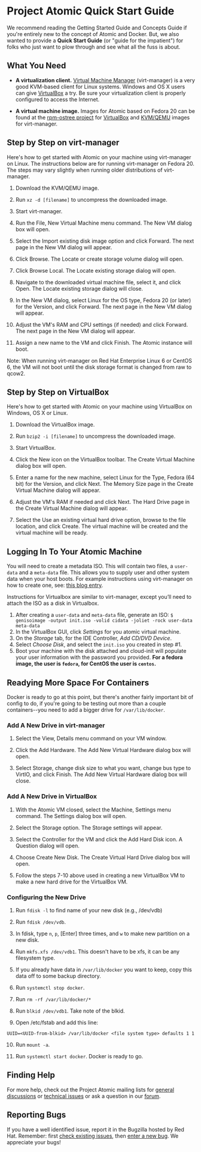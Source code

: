 # Project Atomic Quick Start Guide

We recommend reading the Getting Started Guide and Concepts Guide if you're entirely new to the concept of Atomic and Docker. But, we also wanted to provide a **Quick Start Guide** (or "guide for the impatient") for folks who just want to plow through and see what all the fuss is about. 

## What You Need

* **A virtualization client.** [Virtual Machine Manager](http://virt-manager.org/) (virt-manager) is a very good KVM-based client for Linux systems. Windows and OS X users can give [VirtualBox](https://www.virtualbox.org/) a try. Be sure your virtualization client is properly configured to access the Internet.

* **A virtual machine image.** Images for Atomic based on Fedora 20 can be found at the [rpm-ostree project](http://rpm-ostree.cloud.fedoraproject.org/project-atomic/images/) for [VirtualBox](http://rpm-ostree.cloud.fedoraproject.org/project-atomic/images/f20/vbox) and [KVM/QEMU](http://rpm-ostree.cloud.fedoraproject.org/project-atomic/images/f20/qemu) images for virt-manager.

## Step by Step on virt-manager

Here's how to get started with Atomic on your machine using virt-manager on Linux. The instructions below are for running virt-manager on Fedora 20. The steps may vary slightly when running older distributions of virt-manager.

1. Download the KVM/QEMU image.

2. Run `xz -d [filename]` to uncompress the downloaded image.

3. Start virt-manager.

4. Run the File, New Virtual Machine menu command. The New VM dialog box will open.

5. Select the Import existing disk image option and click Forward. The next page in the New VM dialog will appear.

6. Click Browse. The Locate or create storage volume dialog will open.

7. Click Browse Local. The Locate existing storage dialog will open.

8. Navigate to the downloaded virtual machine file, select it, and click Open. The Locate existing storage dialog will close.

9. In the New VM dialog, select Linux for the OS type, Fedora 20 (or later) for the Version, and click Forward. The next page in the New VM dialog will appear.

10. Adjust the VM's RAM and CPU settings (if needed) and click Forward. The next page in the New VM dialog will appear.

11. Assign a new name to the VM and click Finish. The Atomic instance will boot.

Note: When running virt-manager on Red Hat Enterprise Linux 6 or CentOS 6, the VM will not boot until the disk storage format is changed from raw to qcow2.

## Step by Step on VirtualBox

Here's how to get started with Atomic on your machine using VirtualBox on Windows, OS X or Linux.

1. Download the VirtualBox image.

2. Run `bzip2 -i [filename]` to uncompress the downloaded image.

3. Start VirtualBox.

4. Click the New icon on the VirtualBox toolbar. The Create Virtual Machine dialog box will open.

5. Enter a name for the new machine, select Linux for the Type, Fedora (64 bit) for the Version, and click Next. The Memory Size page in the Create Virtual Machine dialog will appear.

6. Adjust the VM's RAM if needed and click Next. The Hard Drive page in the Create Virtual Machine dialog will appear.

7. Select the Use an existing virtual hard drive option, browse to the file location, and click Create. The virtual machine will be created and the virtual machine will be ready.

## Logging In To Your Atomic Machine

You will need to create a metadata ISO. This will contain two files, a `user-data` and a `meta-data` file. This allows you to supply user and other system data when your host boots. For example instructions using virt-manager on how to create one, see: <a href="https://www.technovelty.org//linux/running-cloud-images-locally.html">this blog entry</a>.

Instructions for Virtualbox are similar to virt-manager, except you’ll need to attach the ISO as a disk in Virtualbox.

1. After creating a `user-data` and `meta-data` file, generate an ISO: `$ genisoimage -output init.iso -volid cidata -joliet -rock user-data meta-data`
2. In the VirtualBox GUI, click *Settings* for you atomic virtual machine.
3. On the *Storage* tab, for the IDE Controller, *Add CD/DVD Device*.
4. Select *Choose Disk*, and select the `init.iso` you created in step #1.
5. Boot your machine with the disk attached and cloud-init will populate your user information with the password you provided. **For a fedora image, the user is `fedora`, for CentOS the user is `centos`.**

## Readying More Space For Containers

Docker is ready to go at this point, but there's another fairly important bit of config to do, if you're going to be testing out more than a couple containers--you need to add a bigger drive for `/var/lib/docker`.

### Add A New Drive in virt-manager

1. Select the View, Details menu command on your VM window.

2. Click the Add Hardware. The Add New Virtual Hardware dialog box will open. 

3. Select Storage, change disk size to what you want, change bus type to VirtIO, and click Finish. The Add New Virtual Hardware dialog box will close. 

### Add A New Drive in VirtualBox

1. With the Atomic VM closed, select the Machine, Settings menu command. The Settings dialog box will open.

2. Select the Storage option. The Storage settings will appear.

3. Select the Controller for the VM and click the Add Hard Disk icon. A Question dialog will open.

4. Choose Create New Disk. The Create Virtual Hard Drive dialog box will open.

5. Follow the steps 7-10 above used in creating a new VirtualBox VM to make a new hard drive for the VirtualBox VM.

### Configuring the New Drive

1. Run `fdisk -l` to find name of your new disk (e.g., /dev/vdb)

2. Run `fdisk /dev/vdb`. 

3. In fdisk, type `n`, `p`, [Enter] three times, and `w` to make new partition on a new
disk.

4. Run `mkfs.xfs /dev/vdb1`. This doesn't have to be xfs, it can be any filesystem type.

5. If you already have data in `/var/lib/docker` you want to keep, copy this data off to some backup directory.

6. Run `systemctl stop docker`.

7. Run `rm -rf /var/lib/docker/*`

8. Run `blkid /dev/vdb1`. Take note of the blkid.

9. Open /etc/fstab and add this line:

`UUID=<UUID-from-blkid> /var/lib/docker <file system type> defaults 1 1`

10. Run `mount -a`.

11. Run `systemctl start docker`. Docker is ready to go.

## Finding Help

For more help, check out the Project Atomic mailing lists for [general discussions](http://lists.projectatomic.io/mailman/listinfo/atomic) or [technical issues](http://lists.projectatomic.io/mailman/listinfo/atomic-devel) or ask a question in our [forum](http://ask.projectatomic.io).

## Reporting Bugs

If you have a well identified issue, report it in the Bugzilla hosted by Red Hat. Remember: first [check existing issues](https://bugzilla.redhat.com/buglist.cgi?product=Atomic), then [enter a new bug](https://bugzilla.redhat.com/enter_bug.cgi?product=Atomic). We appreciate your bugs!
